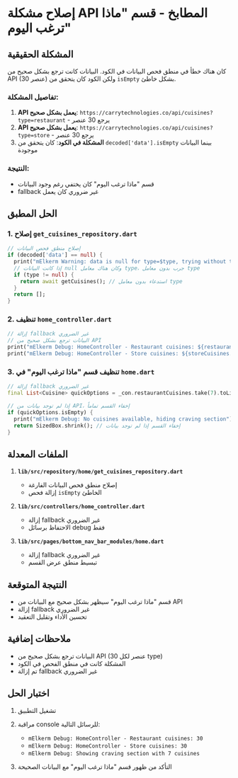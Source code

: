 # إصلاح مشكلة API المطابخ - قسم "ماذا ترغب اليوم"

## المشكلة الحقيقية
كان هناك خطأ في منطق فحص البيانات في الكود. البيانات كانت ترجع بشكل صحيح من API (30 عنصر) ولكن الكود كان يتحقق من `isEmpty` بشكل خاطئ.

### تفاصيل المشكلة:
1. **API يعمل بشكل صحيح**: `https://carrytechnologies.co/api/cuisines?type=restaurant` - يرجع 30 عنصر
2. **API يعمل بشكل صحيح**: `https://carrytechnologies.co/api/cuisines?type=store` - يرجع 30 عنصر
3. **المشكلة في الكود**: كان يتحقق من `decoded['data'].isEmpty` بينما البيانات موجودة

### النتيجة:
- قسم "ماذا ترغب اليوم" كان يختفي رغم وجود البيانات
- fallback غير ضروري كان يعمل

## الحل المطبق

### 1. إصلاح `get_cuisines_repository.dart`
```dart
// إصلاح منطق فحص البيانات
if (decoded['data'] == null) {
  print("mElkerm Warning: data is null for type=$type, trying without type parameter...");
  // إذا كانت البيانات null وكان هناك معامل type، جرب بدون معامل type
  if (type != null) {
    return await getCuisines(); // استدعاء بدون معامل type
  }
  return [];
}
```

### 2. تنظيف `home_controller.dart`
```dart
// إزالة fallback غير الضروري
// البيانات ترجع بشكل صحيح من API
print("mElkerm Debug: HomeController - Restaurant cuisines: ${restaurantCuisines.length}");
print("mElkerm Debug: HomeController - Store cuisines: ${storeCuisines.length}");
```

### 3. تنظيف قسم "ماذا ترغب اليوم" في `home.dart`
```dart
// إزالة fallback غير الضروري
final List<Cuisine> quickOptions = _con.restaurantCuisines.take(7).toList();

// إذا لم توجد بيانات من API، إخفاء القسم تماماً
if (quickOptions.isEmpty) {
  print("mElkerm Debug: No cuisines available, hiding craving section");
  return SizedBox.shrink(); // إخفاء القسم إذا لم توجد بيانات
}
```

## الملفات المعدلة

1. **`lib/src/repository/home/get_cuisines_repository.dart`**
   - إصلاح منطق فحص البيانات الفارغة
   - إزالة فحص `isEmpty` الخاطئ

2. **`lib/src/controllers/home_controller.dart`**
   - إزالة fallback غير الضروري
   - الاحتفاظ برسائل debug فقط

3. **`lib/src/pages/bottom_nav_bar_modules/home.dart`**
   - إزالة fallback غير الضروري
   - تبسيط منطق عرض القسم

## النتيجة المتوقعة

- قسم "ماذا ترغب اليوم" سيظهر بشكل صحيح مع البيانات من API
- إزالة fallback غير الضروري
- تحسين الأداء وتقليل التعقيد

## ملاحظات إضافية

- البيانات ترجع بشكل صحيح من API (30 عنصر لكل type)
- المشكلة كانت في منطق الفحص في الكود
- تم إزالة fallback غير الضروري

## اختبار الحل

1. تشغيل التطبيق
2. مراقبة console للرسائل التالية:
   - `mElkerm Debug: HomeController - Restaurant cuisines: 30`
   - `mElkerm Debug: HomeController - Store cuisines: 30`
   - `mElkerm Debug: Showing craving section with 7 cuisines`

3. التأكد من ظهور قسم "ماذا ترغب اليوم" مع البيانات الصحيحة
